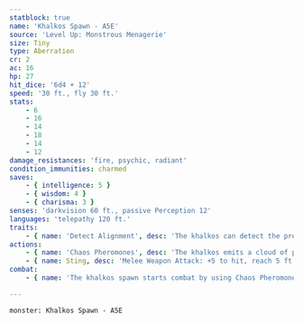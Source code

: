 ```yaml
---
statblock: true
name: 'Khalkos Spawn - A5E'
source: 'Level Up: Monstrous Menagerie'
size: Tiny
type: Aberration
cr: 2
ac: 16
hp: 27
hit_dice: '6d4 + 12'
speed: '30 ft., fly 30 ft.'
stats:
    - 6
    - 16
    - 14
    - 18
    - 14
    - 12
damage_resistances: 'fire, psychic, radiant'
condition_immunities: charmed
saves:
    - { intelligence: 5 }
    - { wisdom: 4 }
    - { charisma: 3 }
senses: 'darkvision 60 ft., passive Perception 12'
languages: 'telepathy 120 ft.'
traits:
    - { name: 'Detect Alignment', desc: 'The khalkos can detect the presence of creatures within 30 feet that have an alignment trait, and knows the alignment of such creatures.' }
actions:
    - { name: 'Chaos Pheromones', desc: 'The khalkos emits a cloud of pheromones into the air in a 10-foot radius. The cloud spreads around corners. Each non-khalkos creature in the area makes a DC 12 Intelligence saving throw. On a failure, the creature is confused for 1 minute. It repeats the saving throw at the end of each of its turns, ending the effect on itself on a success. If the creature makes its saving throw or the condition ends for it, it is immune to the chaos pheromones of khalkos spawn for the next 24 hours.' }
    - { name: Sting, desc: 'Melee Weapon Attack: +5 to hit, reach 5 ft., one creature. Hit: 5 (1d4 + 3) piercing damage plus 3 (1d6) poison damage.' }
combat:
    - { name: 'The khalkos spawn starts combat by using Chaos Pheromones on clusters of enemies and then stings a creature, preferably one affected by its pheromones', desc: '' }

---
```

```statblock
monster: Khalkos Spawn - A5E
```
